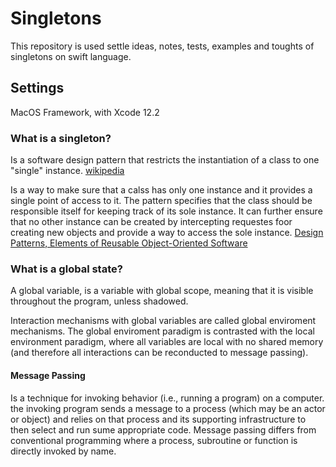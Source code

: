 # Singletons

This repository is used settle ideas, notes, tests, examples and toughts of singletons on swift language. 

## Settings

MacOS Framework, with Xcode 12.2

### What is a singleton?

Is a software design pattern that restricts the instantiation of a class to one "single" instance. [wikipedia](https://en.wikipedia.org/wiki/Singleton_pattern)

Is a way to make sure that a calss has only one instance and it provides a single point of access to it. The pattern specifies that the class should be responsible itself for keeping track of its sole instance. It can further ensure that no other instance can be created by intercepting requestes foor creating new objects and provide a way to access the sole instance. [Design Patterns, Elements of Reusable Object-Oriented Software]()

### What is a global state?

A global variable, is a variable with global scope, meaning that it is visible throughout the program, unless shadowed.

Interaction mechanisms with global variables are called global enviroment mechanisms. The global enviroment paradigm is contrasted with the local environment paradigm, where all variables are local with no shared memory (and therefore all interactions can be reconducted to message passing).

#### Message Passing

Is a technique for invoking behavior (i.e., running a program) on a computer. the invoking program sends a message to a process (which may be an actor or object) and relies on that process and its supporting infrastructure to then select and run sume appropriate code. Message passing differs from conventional programming where a process, subroutine or function is directly invoked by name.
